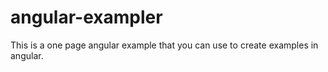 angular-exampler
================

This is a one page angular example that you can use to create examples in angular.
